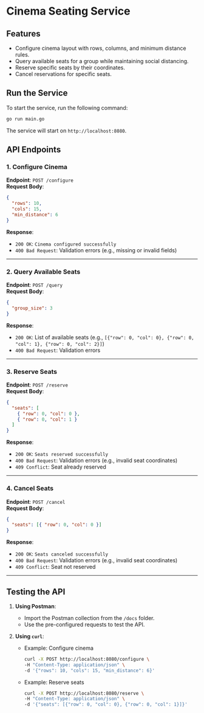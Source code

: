 # Cinema Seating Service

## Features

- Configure cinema layout with rows, columns, and minimum distance rules.
- Query available seats for a group while maintaining social distancing.
- Reserve specific seats by their coordinates.
- Cancel reservations for specific seats.

## Run the Service

To start the service, run the following command:

```bash
go run main.go
```

The service will start on `http://localhost:8080`.

## API Endpoints

### 1. Configure Cinema

**Endpoint**: `POST /configure`  
**Request Body**:

```json
{
  "rows": 10,
  "cols": 15,
  "min_distance": 6
}
```

**Response**:

- `200 OK`: `Cinema configured successfully`
- `400 Bad Request`: Validation errors (e.g., missing or invalid fields)

---

### 2. Query Available Seats

**Endpoint**: `POST /query`  
**Request Body**:

```json
{
  "group_size": 3
}
```

**Response**:

- `200 OK`: List of available seats (e.g., `[{"row": 0, "col": 0}, {"row": 0, "col": 1}, {"row": 0, "col": 2}]`)
- `400 Bad Request`: Validation errors

---

### 3. Reserve Seats

**Endpoint**: `POST /reserve`  
**Request Body**:

```json
{
  "seats": [
    { "row": 0, "col": 0 },
    { "row": 0, "col": 1 }
  ]
}
```

**Response**:

- `200 OK`: `Seats reserved successfully`
- `400 Bad Request`: Validation errors (e.g., invalid seat coordinates)
- `409 Conflict`: Seat already reserved

---

### 4. Cancel Seats

**Endpoint**: `POST /cancel`  
**Request Body**:

```json
{
  "seats": [{ "row": 0, "col": 0 }]
}
```

**Response**:

- `200 OK`: `Seats canceled successfully`
- `400 Bad Request`: Validation errors (e.g., invalid seat coordinates)
- `409 Conflict`: Seat not reserved

---

## Testing the API

1. **Using Postman**:

   - Import the Postman collection from the `/docs` folder.
   - Use the pre-configured requests to test the API.

2. **Using `curl`**:

   - Example: Configure cinema

     ```bash
     curl -X POST http://localhost:8080/configure \
     -H "Content-Type: application/json" \
     -d '{"rows": 10, "cols": 15, "min_distance": 6}'
     ```

   - Example: Reserve seats

     ```bash
     curl -X POST http://localhost:8080/reserve \
     -H "Content-Type: application/json" \
     -d '{"seats": [{"row": 0, "col": 0}, {"row": 0, "col": 1}]}'
     ```
